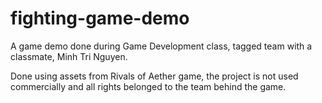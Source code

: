 # fighting-game-demo
 A game demo done during Game Development class, tagged team with a classmate, Minh Tri Nguyen.

 Done using assets from Rivals of Aether game, the project is not used commercially and all rights belonged to the team behind the game. 
